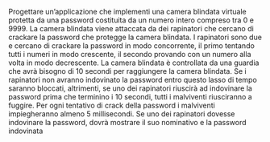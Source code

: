 Progettare un’applicazione che implementi una camera blindata virtuale protetta da una password costituita da un numero intero compreso tra 0 e 9999. La camera blindata viene attaccata da dei rapinatori che cercano di crackare la password che protegge la camera blindata. I rapinatori sono due e cercano di crackare la password in modo concorrente, il primo tentando tutti i numeri in modo crescente, il secondo provando con un numero alla volta in modo decrescente.
La camera blindata è controllata da una guardia che avrà bisogno di 10 secondi per raggiungere la camera blindata. Se i rapinatori non avranno indovinato la password entro questo lasso di tempo saranno bloccati, altrimenti, se uno dei rapinatori riuscirà ad indovinare la password prima che terminino i 10 secondi, tutti i malviventi riusciranno a fuggire.
Per ogni tentativo di crack della password i malviventi impiegheranno almeno 5 millisecondi.
Se uno dei rapinatori dovesse indovinare la password, dovrà mostrare il suo nominativo e la password indovinata 
